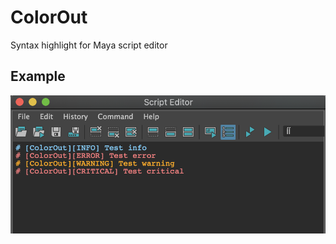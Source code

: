 # ColorOut

 Syntax highlight for Maya script editor

## Example

![example](docs/images/example.png)

